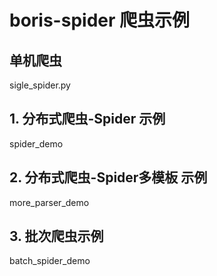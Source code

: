 # boris-spider 爬虫示例

## 单机爬虫

sigle_spider.py

## 1. 分布式爬虫-Spider 示例

spider_demo 

## 2. 分布式爬虫-Spider多模板 示例

more_parser_demo

## 3. 批次爬虫示例

batch_spider_demo
